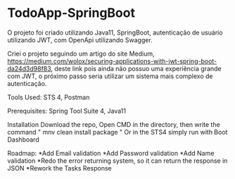 # TodoApp-SpringBoot
O projeto foi criado utilizando Java11, SpringBoot, autenticação de usuário utilizando JWT, com OpenApi utilizando Swagger.

Criei o projeto seguindo um artigo do site Medium, https://medium.com/wolox/securing-applications-with-jwt-spring-boot-da24d3d98f83, deste link pois ainda não possuo uma experiência grande com JWT, o próximo passo seria utilizar um sistema mais complexo de autenticação.

Tools Used:
  STS 4,
  Postman

Prerequisites:
  Spring Tool Suite 4,
  Java11

Installation
  Download the repo,
  Open CMD in the directory, then write the command " mnv clean install package "
  Or in the STS4 simply run with Boot Dashboard

Roadmap:
 *Add Email validation
 *Add Password validation
 *Add Name validation
 *Redo the error returning system, so it can return the response in JSON
 *Rework the Tasks Response

